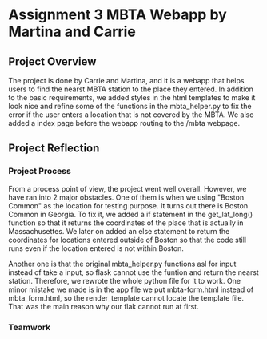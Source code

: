 # Assignment 3 MBTA Webapp by Martina and Carrie

## Project Overview
The project is done by Carrie and Martina, and it is a webapp that helps users to find the nearst MBTA station to the place they entered. In addition to the basic requirements, we added styles in the html templates to make it look nice and refine some of the functions in the mbta_helper.py to fix the error if the user enters a location that is not covered by the MBTA. We also added a index page before the webapp routing to the /mbta webpage.

## Project Reflection
### Project Process
From a process point of view, the project went well overall. However, we have ran into 2 major obstacles. One of them is when we using "Boston Common" as the location for testing purpose. It turns out there is Boston Common in Georgia. To fix it, we added a if statement in the get_lat_long() function so that it returns the coordinates of the place that is actually in Massachusettes. We later on added an else statement to return the coordinates for locations entered outside of Boston so that the code still runs even if the location entered is not within Boston. 

Another one is that the original mbta_helper.py functions asl for input instead of take a input, so flask cannot use the funtion and return the nearst station. Therefore, we rewrote the whole python file for it to work. One minor mistake we made is in the app file we put mbta-form.html instead of mbta_form.html, so the render_template cannot locate the template file. That was the main reason why our flak cannot run at first.

### Teamwork

